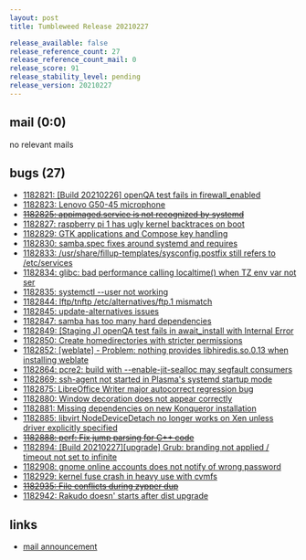 ```yaml
---
layout: post
title: Tumbleweed Release 20210227

release_available: false
release_reference_count: 27
release_reference_count_mail: 0
release_score: 91
release_stability_level: pending
release_version: 20210227
---
```


## mail (0:0)

no relevant mails

## bugs (27)

<!--more-->

- [1182821: \[Build 20210226\] openQA test fails in firewall_enabled](https://bugzilla.opensuse.org/show_bug.cgi?id=1182821)
- [1182823: Lenovo G50-45 microphone](https://bugzilla.opensuse.org/show_bug.cgi?id=1182823)
- ~~[1182825: appimaged.service is not recognized by systemd](https://bugzilla.opensuse.org/show_bug.cgi?id=1182825)~~
- [1182827: raspberry pi 1 has ugly kernel backtraces on boot](https://bugzilla.opensuse.org/show_bug.cgi?id=1182827)
- [1182829: GTK applications and Compose key handling](https://bugzilla.opensuse.org/show_bug.cgi?id=1182829)
- [1182830: samba.spec fixes around systemd and requires](https://bugzilla.opensuse.org/show_bug.cgi?id=1182830)
- [1182833: /usr/share/fillup-templates/sysconfig.postfix still refers to /etc/services](https://bugzilla.opensuse.org/show_bug.cgi?id=1182833)
- [1182834: glibc: bad performance calling localtime() when TZ env var not ser](https://bugzilla.opensuse.org/show_bug.cgi?id=1182834)
- [1182835: systemctl --user not working](https://bugzilla.opensuse.org/show_bug.cgi?id=1182835)
- [1182844: lftp/tnftp /etc/alternatives/ftp.1 mismatch](https://bugzilla.opensuse.org/show_bug.cgi?id=1182844)
- [1182845: update-alternatives issues](https://bugzilla.opensuse.org/show_bug.cgi?id=1182845)
- [1182847: samba has too many hard dependencies](https://bugzilla.opensuse.org/show_bug.cgi?id=1182847)
- [1182849: \[Staging J\] openQA test fails in await_install with Internal Error](https://bugzilla.opensuse.org/show_bug.cgi?id=1182849)
- [1182850: Create homedirectories with stricter permissions](https://bugzilla.opensuse.org/show_bug.cgi?id=1182850)
- [1182852: \[weblate\] - Problem: nothing provides libhiredis.so.0.13 when installing weblate](https://bugzilla.opensuse.org/show_bug.cgi?id=1182852)
- [1182864: pcre2: build with --enable-jit-sealloc may segfault consumers](https://bugzilla.opensuse.org/show_bug.cgi?id=1182864)
- [1182869: ssh-agent not started in Plasma's systemd startup mode](https://bugzilla.opensuse.org/show_bug.cgi?id=1182869)
- [1182875: LibreOffice Writer major autocorrect regression bug](https://bugzilla.opensuse.org/show_bug.cgi?id=1182875)
- [1182880: Window decoration does not appear correctly](https://bugzilla.opensuse.org/show_bug.cgi?id=1182880)
- [1182881: Missing dependencies on new Konqueror installation](https://bugzilla.opensuse.org/show_bug.cgi?id=1182881)
- [1182885: libvirt NodeDeviceDetach no longer works on Xen unless driver explicitly specified](https://bugzilla.opensuse.org/show_bug.cgi?id=1182885)
- ~~[1182888: perf: Fix jump parsing for C++ code](https://bugzilla.opensuse.org/show_bug.cgi?id=1182888)~~
- [1182894: \[Build 20210227\]\[upgrade\] Grub: branding not applied / timeout not set to infinite](https://bugzilla.opensuse.org/show_bug.cgi?id=1182894)
- [1182908: gnome online accounts does not notify of wrong password](https://bugzilla.opensuse.org/show_bug.cgi?id=1182908)
- [1182929: kernel fuse crash in heavy use with cvmfs](https://bugzilla.opensuse.org/show_bug.cgi?id=1182929)
- ~~[1182935: File conflicts during zypper dup](https://bugzilla.opensuse.org/show_bug.cgi?id=1182935)~~
- [1182942: Rakudo doesn' starts after dist upgrade](https://bugzilla.opensuse.org/show_bug.cgi?id=1182942)



## links

- [mail announcement](https://github.com/boombatower/tumbleweed-review/issues/10)
